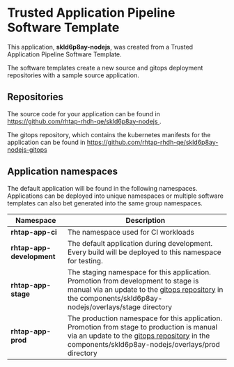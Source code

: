 # Trusted Application Pipeline Software Template

This application, **skld6p8ay-nodejs**, was created from a Trusted Application Pipeline Software Template.

The software templates create a new source and gitops deployment repositories with a sample source application. 

## Repositories

The source code for your application can be found in [https://github.com/rhtap-rhdh-qe/skld6p8ay-nodejs ](https://github.com/rhtap-rhdh-qe/skld6p8ay-nodejs ).
 
The gitops repository, which contains the kubernetes manifests for the application can be found in 
[https://github.com/rhtap-rhdh-qe/skld6p8ay-nodejs-gitops ](https://github.com/rhtap-rhdh-qe/skld6p8ay-nodejs-gitops ) 

## Application namespaces 

The default application will be found in the following namespaces. Applications can be deployed into unique namespaces or multiple software templates can also bet generated into the same group namespaces.  

|  Namespace   |  Description   |  
| -------- | -------- |
| **rhtap-app-ci** | The namespace used for CI workloads |
| **rhtap-app-development** | The default application during development. Every build will be deployed to this namespace for testing. |
| **rhtap-app-stage** | The staging namespace for this application. Promotion from development to stage is manual via an update to the [gitops repository](https://github.com/rhtap-rhdh-qe/skld6p8ay-nodejs-gitops ) in the components/skld6p8ay-nodejs/overlays/stage directory |
| **rhtap-app-prod** | The production namespace for this application. Promotion from stage to production is manual via an update to the [gitops repository](https://github.com/rhtap-rhdh-qe/skld6p8ay-nodejs-gitops ) in the components/skld6p8ay-nodejs/overlays/prod directory |
